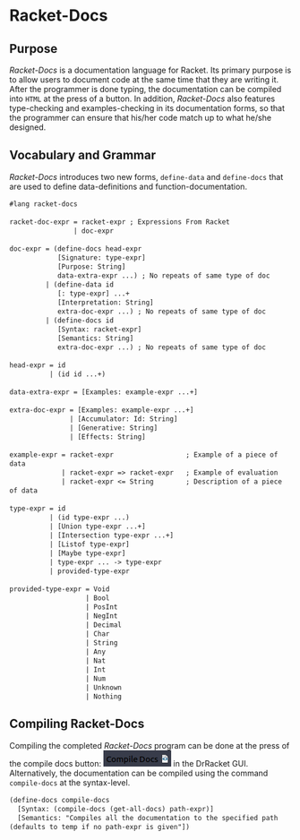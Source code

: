 # Racket-Docs

## Purpose

*Racket-Docs* is a documentation language for Racket. Its primary purpose is to allow users to document code at the same time that they are writing it. After the programmer is done typing, the documentation can be compiled into `HTML` at the press of a button. In addition, *Racket-Docs* also features type-checking and examples-checking in its documentation forms, so that the programmer can ensure that his/her code match up to what he/she designed.

## Vocabulary and Grammar

*Racket-Docs* introduces two new forms, `define-data` and `define-docs` that are used to define data-definitions and function-documentation.

```text
#lang racket-docs

racket-doc-expr = racket-expr ; Expressions From Racket
				| doc-expr 
				
doc-expr = (define-docs head-expr
			[Signature: type-expr]
			[Purpose: String]
			data-extra-expr ...) ; No repeats of same type of doc
	     | (define-data id
	        [: type-expr] ...+
	        [Interpretation: String]
	        extra-doc-expr ...) ; No repeats of same type of doc
	     | (define-docs id
	        [Syntax: racket-expr]
	        [Semantics: String]
	        extra-doc-expr ...) ; No repeats of same type of doc
	        
head-expr = id
		  | (id id ...+)

data-extra-expr = [Examples: example-expr ...+]

extra-doc-expr = [Examples: example-expr ...+]
			   | [Accumulator: Id: String]
			   | [Generative: String]
			   | [Effects: String]
			   
example-expr = racket-expr                  ; Example of a piece of data
		     | racket-expr => racket-expr   ; Example of evaluation
		     | racket-expr <= String        ; Description of a piece of data

type-expr = id
		  | (id type-expr ...)
		  | [Union type-expr ...+]
		  | [Intersection type-expr ...+]
		  | [Listof type-expr]
		  | [Maybe type-expr]
		  | type-expr ... -> type-expr
		  | provided-type-expr

provided-type-expr = Void
				   | Bool
				   | PosInt
				   | NegInt
				   | Decimal
				   | Char
				   | String
				   | Any
				   | Nat
				   | Int
				   | Num
				   | Unknown
				   | Nothing
```

## Compiling Racket-Docs

Compiling the completed *Racket-Docs* program can be done at the press of the compile docs button: ![](img/button.png) in the DrRacket GUI. Alternatively, the documentation can be compiled using the command `compile-docs` at the syntax-level.

```text
(define-docs compile-docs
  [Syntax: (compile-docs (get-all-docs) path-expr)]
  [Semantics: "Compiles all the documentation to the specified path (defaults to temp if no path-expr is given"])
```

